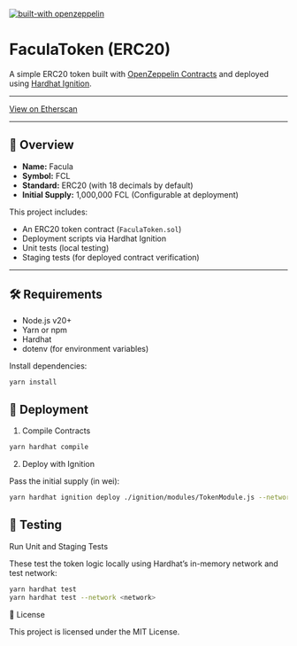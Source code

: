 [![built-with openzeppelin](https://img.shields.io/badge/built%20with-OpenZeppelin-3677FF)](https://docs.openzeppelin.com/)

# FaculaToken (ERC20)

A simple ERC20 token built with [OpenZeppelin Contracts](https://github.com/OpenZeppelin/openzeppelin-contracts) and deployed using [Hardhat Ignition](https://hardhat.org/ignition).

---

[View on Etherscan](https://sepolia.etherscan.io/token/0x5a320F02927cB6e2488caae621B14828b55B292B)

---

## 📖 Overview

- **Name:** Facula
- **Symbol:** FCL
- **Standard:** ERC20 (with 18 decimals by default)
- **Initial Supply:** 1,000,000 FCL (Configurable at deployment)

This project includes:

- An ERC20 token contract (`FaculaToken.sol`)
- Deployment scripts via Hardhat Ignition
- Unit tests (local testing)
- Staging tests (for deployed contract verification)

---

## 🛠️ Requirements

- Node.js v20+
- Yarn or npm
- Hardhat
- dotenv (for environment variables)

Install dependencies:

```bash
yarn install
```

## 🚀 Deployment

1. Compile Contracts

```bash
yarn hardhat compile
```

2. Deploy with Ignition

Pass the initial supply (in wei):

```bash
yarn hardhat ignition deploy ./ignition/modules/TokenModule.js --network <network>
```

## 🧪 Testing

Run Unit and Staging Tests

These test the token logic locally using Hardhat’s in-memory network and test network:

```bash
yarn hardhat test
yarn hardhat test --network <network>
```

📜 License

This project is licensed under the MIT License.
